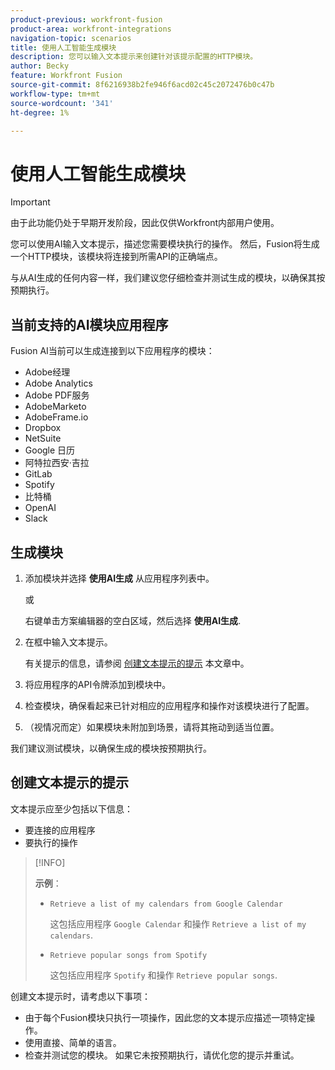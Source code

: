 ```yaml
---
product-previous: workfront-fusion
product-area: workfront-integrations
navigation-topic: scenarios
title: 使用人工智能生成模块
description: 您可以输入文本提示来创建针对该提示配置的HTTP模块。
author: Becky
feature: Workfront Fusion
source-git-commit: 8f6216938b2fe946f6acd02c45c2072476b0c47b
workflow-type: tm+mt
source-wordcount: '341'
ht-degree: 1%

---
```


# 使用人工智能生成模块

<!--DO NOT DELETE - linked through CSH-->

>[!IMPORTANT]
>
>由于此功能仍处于早期开发阶段，因此仅供Workfront内部用户使用。

您可以使用AI输入文本提示，描述您需要模块执行的操作。 然后，Fusion将生成一个HTTP模块，该模块将连接到所需API的正确端点。

与从AI生成的任何内容一样，我们建议您仔细检查并测试生成的模块，以确保其按预期执行。

## 当前支持的AI模块应用程序

Fusion AI当前可以生成连接到以下应用程序的模块：

* Adobe经理
* Adobe Analytics
* Adobe PDF服务
* AdobeMarketo
* AdobeFrame.io
* Dropbox
* NetSuite
* Google 日历
* 阿特拉西安·吉拉
* GitLab
* Spotify
* 比特桶
* OpenAI
* Slack

## 生成模块

1. 添加模块并选择 **使用AI生成** 从应用程序列表中。

   或

   右键单击方案编辑器的空白区域，然后选择 **使用AI生成**.
1. 在框中输入文本提示。

   有关提示的信息，请参阅 [创建文本提示的提示](#tips-for-creating-text-prompts) 本文章中。
1. 将应用程序的API令牌添加到模块中。
1. 检查模块，确保看起来已针对相应的应用程序和操作对该模块进行了配置。
1. （视情况而定）如果模块未附加到场景，请将其拖动到适当位置。

我们建议测试模块，以确保生成的模块按预期执行。

## 创建文本提示的提示

文本提示应至少包括以下信息：

* 要连接的应用程序
* 要执行的操作

>[!INFO]
>
>**示例**：
>
>* `Retrieve a list of my calendars from Google Calendar`
>
>   这包括应用程序 `Google Calendar` 和操作 `Retrieve a list of my calendars`.
>
>* `Retrieve popular songs from Spotify`
>
>   这包括应用程序 `Spotify` 和操作 `Retrieve popular songs`.

创建文本提示时，请考虑以下事项：

* 由于每个Fusion模块只执行一项操作，因此您的文本提示应描述一项特定操作。
* 使用直接、简单的语言。
* 检查并测试您的模块。 如果它未按预期执行，请优化您的提示并重试。




